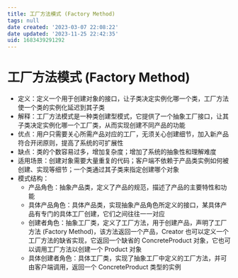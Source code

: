 ```yaml
---
title: 工厂方法模式 (Factory Method)
tags: null
date created: '2023-03-07 22:08:22'
date updated: '2023-11-25 22:42:35'
uid: 1683439291292
---
```


# 工厂方法模式 (Factory Method)

- 定义：定义一个用于创建对象的接口，让子类决定实例化哪一个类，工厂方法使一个类的实例化延迟到其子类
- 解释：工厂方法模式是一种类创建型模式，它提供了一个抽象工厂接口，让其子类决定实例化哪一个工厂类，从而实现创建不同产品的功能
- 优点：用户只需要关心所需产品对应的工厂，无须关心创建细节，加入新产品符合开闭原则，提高了系统的可扩展性
- 缺点：类的个数容易过多，增加复杂度；增加了系统的抽象性和理解难度
- 适用场景：创建对象需要大量重复的代码；客户端不依赖于产品类实例如何被创建、实现等细节；一个类通过其子类来指定创建哪个对象
- 模式结构：
  - 产品角色：抽象产品类，定义了产品的规范，描述了产品的主要特性和功能
  - 具体产品角色：具体产品类，实现抽象产品角色所定义的接口，某具体产品有专门的具体工厂创建，它们之间往往一一对应
  - 创建者角色：抽象工厂类，定义了工厂方法，用于创建产品，声明了工厂方法 (Factory Method)，该方法返回一个产品，Creator 也可以定义一个工厂方法的缺省实现，它返回一个缺省的 ConcreteProduct 对象，它也可以调用工厂方法以创建一个 Product 对象
  - 具体创建者角色：具体工厂类，实现了抽象工厂中定义的工厂方法，并可由客户端调用，返回一个 ConcreteProduct 类型的实例
